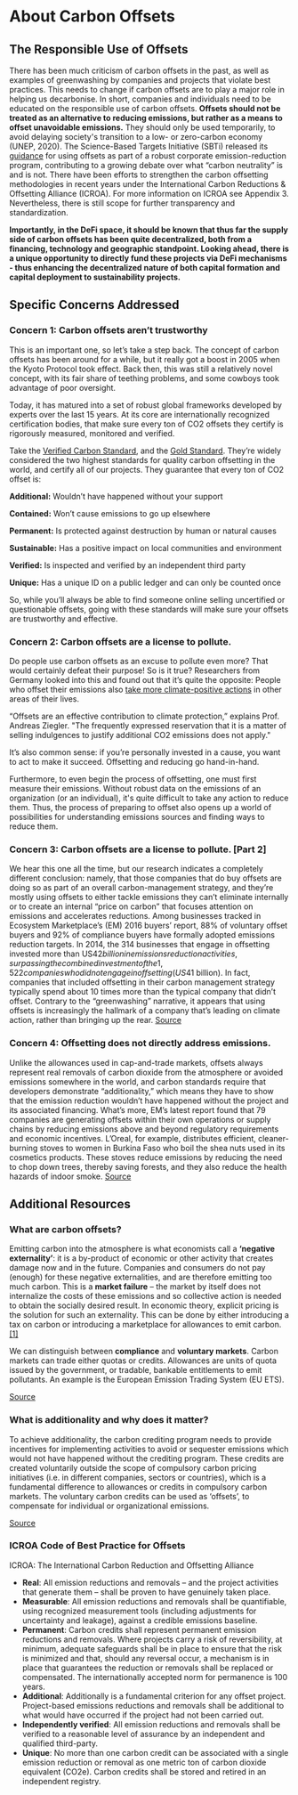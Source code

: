 # About Carbon Offsets

## The Responsible Use of Offsets

There has been much criticism of carbon offsets in the past, as well as examples of greenwashing by companies and projects that violate best practices. This needs to change if carbon offsets are to play a major role in helping us decarbonise. In short, companies and individuals need to be educated on the responsible use of carbon offsets. **Offsets should not be treated as an alternative to reducing emissions, but rather as a means to offset unavoidable emissions.** They should only be used temporarily, to avoid delaying society's transition to a low- or zero-carbon economy (UNEP, 2020). The Science-Based Targets Initiative (SBTi) released its [guidance](https://sciencebasedtargets.org/resources/files/SBTi-criteria.pdf) for using offsets as part of a robust corporate emission-reduction program, contributing to a growing debate over what “carbon neutrality” is and is not. There have been efforts to strengthen the carbon offsetting methodologies in recent years under the International Carbon Reductions & Offsetting Alliance (ICROA). For more information on ICROA see Appendix 3. Nevertheless, there is still scope for further transparency and standardization.

**Importantly, in the DeFi space, it should be known that thus far the supply side of carbon offsets has been quite decentralized, both from a financing, technology and geographic standpoint. Looking ahead, there is a unique opportunity to directly fund these projects via DeFi mechanisms - thus enhancing the decentralized nature of both capital formation and capital deployment to sustainability projects.**

## Specific Concerns Addressed

### Concern 1: Carbon offsets aren’t trustworthy

This is an important one, so let’s take a step back. The concept of carbon offsets has been around for a while, but it really got a boost in 2005 when the Kyoto Protocol took effect. Back then, this was still a relatively novel concept, with its fair share of teething problems, and some cowboys took advantage of poor oversight.

Today, it has matured into a set of robust global frameworks developed by experts over the last 15 years. At its core are internationally recognized certification bodies, that make sure every ton of CO2 offsets they certify is rigorously measured, monitored and verified.

Take the [Verified Carbon Standard](https://verra.org/), and the [Gold Standard](https://www.goldstandard.org/). They’re widely considered the two highest standards for quality carbon offsetting in the world, and certify all of our projects. They guarantee that every ton of CO2 offset is:

**Additional:** Wouldn’t have happened without your support

**Contained:** Won’t cause emissions to go up elsewhere

**Permanent:** Is protected against destruction by human or natural causes

**Sustainable:** Has a positive impact on local communities and environment

**Verified:** Is inspected and verified by an independent third party

**Unique:** Has a unique ID on a public ledger and can only be counted once

So, while you’ll always be able to find someone online selling uncertified or questionable offsets, going with these standards will make sure your offsets are trustworthy and effective.

### Concern 2: Carbon offsets are a license to pollute.

Do people use carbon offsets as an excuse to pollute even more? That would certainly defeat their purpose! So is it true? Researchers from Germany looked into this and found out that it’s quite the opposite: People who offset their emissions also [take more climate-positive actions](https://www.uni-kassel.de/uni/aktuelles/meldung/post/detail/News/forschergruppe-grosses-potenzial-fuer-klimaschutz-durch-freiwillige-co2-kompensationen/) in other areas of their lives.

“Offsets are an effective contribution to climate protection,” explains Prof. Andreas Ziegler. "The frequently expressed reservation that it is a matter of selling indulgences to justify additional CO2 emissions does not apply."

It’s also common sense: if you’re personally invested in a cause, you want to act to make it succeed. Offsetting and reducing go hand-in-hand.

Furthermore, to even begin the process of offsetting, one must first measure their emissions. Without robust data on the emissions of an organization (or an individual), it's quite difficult to take any action to reduce them. Thus, the process of preparing to offset also opens up a world of possibilities for understanding emissions sources and finding ways to reduce them.

### Concern 3: Carbon offsets are a license to pollute. \[Part 2]

We hear this one all the time, but our research indicates a completely different conclusion: namely, that those companies that do buy offsets are doing so as part of an overall carbon-management strategy, and they’re mostly using offsets to either tackle emissions they can’t eliminate internally or to create an internal “price on carbon” that focuses attention on emissions and accelerates reductions. Among businesses tracked in Ecosystem Marketplace’s (EM) 2016 buyers’ report, 88% of voluntary offset buyers and 92% of compliance buyers have formally adopted emissions reduction targets. In 2014, the 314 businesses that engage in offsetting invested more than US$42 billion in emissions reduction activities, surpassing the combined investment of the 1,522 companies who did not engage in offsetting (US$41 billion). In fact, companies that included offsetting in their carbon management strategy typically spend about 10 times more than the typical company that didn’t offset. Contrary to the “greenwashing” narrative, it appears that using offsets is increasingly the hallmark of a company that’s leading on climate action, rather than bringing up the rear. [Source](https://www.ecosystemmarketplace.com/articles/debunked-eight-myths-carbon-offsetting/)

### Concern 4: Offsetting does not directly address emissions.

Unlike the allowances used in cap-and-trade markets, offsets always represent real removals of carbon dioxide from the atmosphere or avoided emissions somewhere in the world, and carbon standards require that developers demonstrate “additionality,” which means they have to show that the emission reduction wouldn’t have happened without the project and its associated financing. What’s more, EM’s latest report found that 79 companies are generating offsets within their own operations or supply chains by reducing emissions above and beyond regulatory requirements and economic incentives. L’Oreal, for example, distributes efficient, cleaner-burning stoves to women in Burkina Faso who boil the shea nuts used in its cosmetics products. These stoves reduce emissions by reducing the need to chop down trees, thereby saving forests, and they also reduce the health hazards of indoor smoke. [Source](https://www.ecosystemmarketplace.com/articles/debunked-eight-myths-carbon-offsetting/)

## Additional Resources

### What are carbon offsets?

Emitting carbon into the atmosphere is what economists call a **‘negative externality’**: it is a by-product of economic or other activity that creates damage now and in the future. Companies and consumers do not pay (enough) for these negative externalities, and are therefore emitting too much carbon. This is a **market failure** – the market by itself does not internalize the costs of these emissions and so collective action is needed to obtain the socially desired result. In economic theory, explicit pricing is the solution for such an externality. This can be done by either introducing a tax on carbon or introducing a marketplace for allowances to emit carbon.[\[1\]](https://economics.rabobank.com/publications/2021/march/can-voluntary-carbon-markets-change-the-game-for-climate-change/#voetnoot1)

We can distinguish between **compliance** and **voluntary markets**. Carbon markets can trade either quotas or credits. Allowances are units of quota issued by the government, or tradable, bankable entitlements to emit pollutants. An example is the European Emission Trading System (EU ETS).

[Source](https://economics.rabobank.com/publications/2021/march/can-voluntary-carbon-markets-change-the-game-for-climate-change/)

### What is additionality and why does it matter?

To achieve additionality, the carbon crediting program needs to provide incentives for implementing activities to avoid or sequester emissions which would not have happened without the crediting program. These credits are created voluntarily outside the scope of compulsory carbon pricing initiatives (i.e. in different companies, sectors or countries), which is a fundamental difference to allowances or credits in compulsory carbon markets. The voluntary carbon credits can be used as ‘offsets’, to compensate for individual or organizational emissions.

[Source](https://economics.rabobank.com/publications/2021/march/can-voluntary-carbon-markets-change-the-game-for-climate-change/)

### ICROA Code of Best Practice for Offsets

ICROA: The International Carbon Reduction and Offsetting Alliance

* **Real**: All emission reductions and removals – and the project activities that generate them – shall be proven to have genuinely taken place.
* **Measurable**: All emission reductions and removals shall be quantifiable, using recognized measurement tools (including adjustments for uncertainty and leakage), against a credible emissions baseline.
* **Permanent**: Carbon credits shall represent permanent emission reductions and removals. Where projects carry a risk of reversibility, at minimum, adequate safeguards shall be in place to ensure that the risk is minimized and that, should any reversal occur, a mechanism is in place that guarantees the reduction or removals shall be replaced or compensated. The internationally accepted norm for permanence is 100 years.
* **Additional**: Additionally is a fundamental criterion for any offset project. Project-based emissions reductions and removals shall be additional to what would have occurred if the project had not been carried out.
* **Independently verified**: All emission reductions and removals shall be verified to a reasonable level of assurance by an independent and qualified third-party.
* **Unique**: No more than one carbon credit can be associated with a single emission reduction or removal as one metric ton of carbon dioxide equivalent (CO2e). Carbon credits shall be stored and retired in an independent registry.
